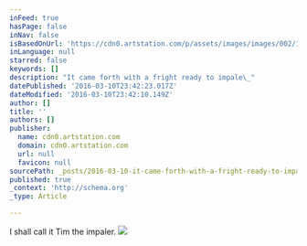 ```yaml
---
inFeed: true
hasPage: false
inNav: false
isBasedOnUrl: 'https://cdn0.artstation.com/p/assets/images/images/002/128/304/large/kylin-li-.jpg?1457629821'
inLanguage: null
starred: false
keywords: []
description: "It came forth with a fright ready to impale\_"
datePublished: '2016-03-10T23:42:23.017Z'
dateModified: '2016-03-10T23:42:10.149Z'
author: []
title: ''
authors: []
publisher:
  name: cdn0.artstation.com
  domain: cdn0.artstation.com
  url: null
  favicon: null
sourcePath: _posts/2016-03-10-it-came-forth-with-a-fright-ready-to-impale.md
published: true
_context: 'http://schema.org'
_type: Article

---
```

I shall call it Tim the impaler. ![](https://cdn0.artstation.com/p/assets/images/images/002/128/304/large/kylin-li-.jpg?1457629821)